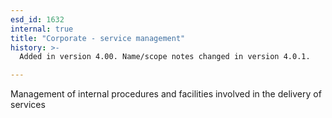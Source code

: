 ```yaml
---
esd_id: 1632
internal: true
title: "Corporate - service management"
history: >-
  Added in version 4.00. Name/scope notes changed in version 4.0.1.

---
```


Management of internal procedures and facilities involved in the delivery of services


